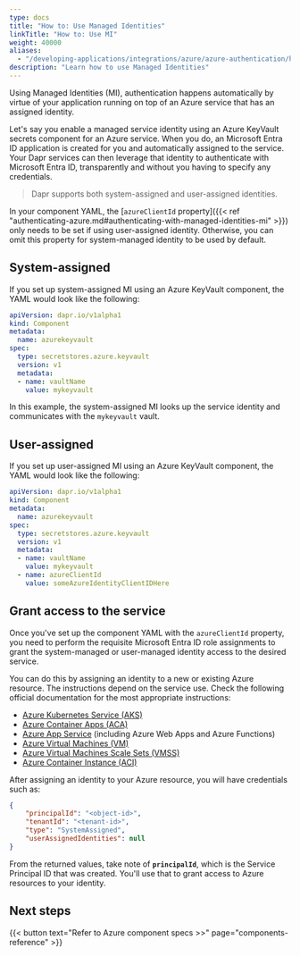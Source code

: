 ```yaml
---
type: docs
title: "How to: Use Managed Identities"
linkTitle: "How to: Use MI"
weight: 40000
aliases:
  - "/developing-applications/integrations/azure/azure-authentication/howto-msi/"
description: "Learn how to use Managed Identities"
---
```


Using Managed Identities (MI), authentication happens automatically by virtue of your application running on top of an Azure service that has an assigned identity. 

Let's say you enable a managed service identity using an Azure KeyVault secrets component for an Azure service. When you do, an Microsoft Entra ID application is created for you and automatically assigned to the service. Your Dapr services can then leverage that identity to authenticate with Microsoft Entra ID, transparently and without you having to specify any credentials.

> Dapr supports both system-assigned and user-assigned identities.

In your component YAML, the [`azureClientId` property]({{< ref "authenticating-azure.md#authenticating-with-managed-identities-mi" >}}) only needs to be set if using user-assigned identity. Otherwise, you can omit this property for system-managed identity to be used by default.

## System-assigned

If you set up system-assigned MI using an Azure KeyVault component, the YAML would look like the following:

```yml
apiVersion: dapr.io/v1alpha1
kind: Component
metadata:
  name: azurekeyvault
spec:
  type: secretstores.azure.keyvault
  version: v1
  metadata:
  - name: vaultName
    value: mykeyvault
```

In this example, the system-assigned MI looks up the service identity and communicates with the `mykeyvault` vault.

## User-assigned

If you set up user-assigned MI using an Azure KeyVault component, the YAML would look like the following:

```yml
apiVersion: dapr.io/v1alpha1
kind: Component
metadata:
  name: azurekeyvault
spec:
  type: secretstores.azure.keyvault
  version: v1
  metadata:
  - name: vaultName
    value: mykeyvault
  - name: azureClientId
    value: someAzureIdentityClientIDHere
```

## Grant access to the service

Once you've set up the component YAML with the `azureClientId` property, you need to perform the requisite Microsoft Entra ID role assignments to grant the system-managed or user-managed identity access to the desired service. 

You can do this by assigning an identity to a new or existing Azure resource. The instructions depend on the service use. Check the following official documentation for the most appropriate instructions:

- [Azure Kubernetes Service (AKS)](https://docs.microsoft.com/azure/aks/use-managed-identity)
- [Azure Container Apps (ACA)](https://learn.microsoft.com/azure/container-apps/dapr-overview?tabs=bicep1%2Cyaml#using-managed-identity)
- [Azure App Service](https://docs.microsoft.com/azure/app-service/overview-managed-identity) (including Azure Web Apps and Azure Functions)
- [Azure Virtual Machines (VM)](https://docs.microsoft.com/azure/active-directory/managed-identities-azure-resources/qs-configure-cli-windows-vm)
- [Azure Virtual Machines Scale Sets (VMSS)](https://docs.microsoft.com/azure/active-directory/managed-identities-azure-resources/qs-configure-cli-windows-vmss)
- [Azure Container Instance (ACI)](https://docs.microsoft.com/azure/container-instances/container-instances-managed-identity)

After assigning an identity to your Azure resource, you will have credentials such as:

```json
{
    "principalId": "<object-id>",
    "tenantId": "<tenant-id>",
    "type": "SystemAssigned",
    "userAssignedIdentities": null
}
```

From the returned values, take note of **`principalId`**, which is the Service Principal ID that was created. You'll use that to grant access to Azure resources to your identity.

## Next steps

{{< button text="Refer to Azure component specs >>" page="components-reference" >}}
